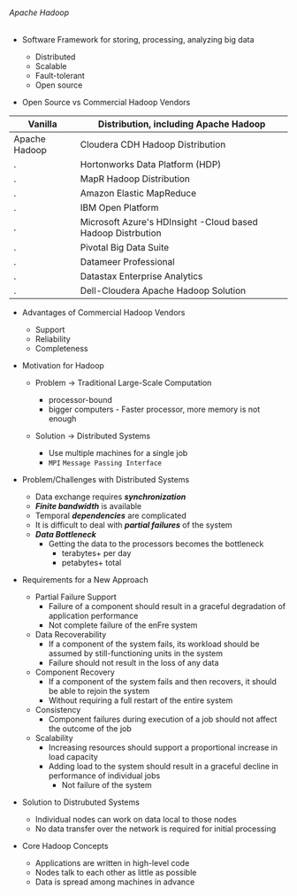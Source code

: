 ###### Apache Hadoop

- Software Framework for storing, processing, analyzing big data
	- Distributed
	- Scalable
	- Fault-tolerant
	- Open source

- Open Source vs Commercial Hadoop Vendors

Vanilla       | Distribution, including Apache Hadoop
--------------|----------------------------------------
Apache Hadoop | Cloudera CDH Hadoop Distribution
 . | Hortonworks Data Platform (HDP)
 . | MapR Hadoop Distribution
 . | Amazon Elastic MapReduce
 . | IBM Open Platform
 . | Microsoft Azure's HDInsight -Cloud based Hadoop Distrbution
 . | Pivotal Big Data Suite
 . | Datameer Professional
 . | Datastax Enterprise Analytics
 . | Dell-Cloudera Apache Hadoop Solution

- Advantages of Commercial Hadoop Vendors

	- Support
	- Reliability
	- Completeness

- Motivation for Hadoop

	- Problem &rarr; Traditional Large-Scale Computation
		- processor-bound
		- bigger computers - Faster processor, more memory is not enough


	- Solution &rarr; Distributed Systems
		- Use multiple machines for a single job
		- ``MPI`` ```Message Passing Interface``` 

- Problem/Challenges with Distributed Systems

	- Data exchange requires _**synchronization**_
	- _**Finite bandwidth**_ is available
	- Temporal _**dependencies**_ are complicated
	- It is difficult to deal with _**partial failures**_ of the system
	- _**Data Bottleneck**_
		- Getting the data to the processors becomes the bottleneck
			- terabytes+ per day
			- petabytes+ total

- Requirements for a New Approach

	- Partial Failure Support
		- Failure of a component should result in a graceful degradation of
application performance
		- Not complete failure of the enFre system
	- Data Recoverability
		-  If a component of the system fails, its workload should be assumed by still-functioning units in the system
		- Failure should not result in the loss of any data
	- Component Recovery
		- If a component of the system fails and then recovers, it should be able to rejoin the system
		- Without requiring a full restart of the entire system
	- Consistency
		- Component failures during execution of a job should not affect the outcome of the job
	- Scalability
		- Increasing resources should support a proportional increase in load
capacity
		- Adding load to the system should result in a graceful decline in performance of individual jobs
			- Not failure of the system

- Solution to Distrubuted Systems
	- Individual nodes can work on data local to those nodes
	- No data transfer over the network is required for initial processing

- Core Hadoop Concepts
	- Applications are written in high-level code
	- Nodes talk to each other as little as possible
	- Data is spread among machines in advance
